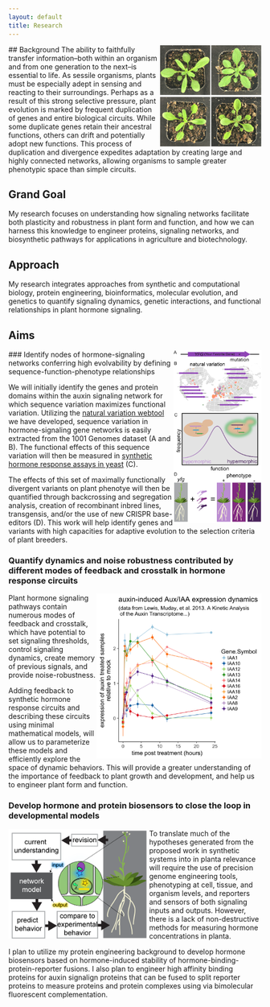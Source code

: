 ```yaml
---
layout: default
title: Research
---
```


<img align="right" width="40%" src="rosettes.png">
## Background
The ability to faithfully transfer information–both within an organism and from one generation to the next–is essential to life. As sessile organisms, plants must be especially adept in sensing and reacting to their surroundings. Perhaps as a result of this strong selective pressure, plant evolution is marked by frequent duplication of genes and entire biological circuits. While some duplicate genes retain their ancestral functions, others can drift and potentially adopt new functions. This process of duplication and divergence expedites adaptation by creating large and highly connected networks, allowing organisms to sample greater phenotypic space than simple circuits. 

## Grand Goal
My research focuses on understanding how signaling networks facilitate both plasticity and robustness in plant form and function, and how we can harness this knowledge to engineer proteins, signaling networks, and biosynthetic pathways for applications in agriculture and biotechnology. 

## Approach
My research integrates approaches from synthetic and computational biology, protein engineering, bioinformatics, molecular evolution, and genetics to quantify signaling dynamics, genetic interactions, and functional relationships in plant hormone signaling. 

## Aims

<img align="right" height="35%" width="35%" src="natVar.png">
### Identify nodes of hormone-signaling networks conferring high evolvability by defining sequence-function-phenotype relationships

We will initially identify the genes and protein domains within the auxin signaling network for which sequence variation maximizes functional variation. Utilizing the [natural variation webtool](/projects/natVarWebtool/) we have developed, sequence variation in hormone-signaling gene networks is easily extracted from the 1001 Genomes dataset (A and B). The functional effects of this sequence variation will then be measured in [synthetic hormone response assays in yeast](https://dx.doi.org/10.1073/pnas.1324147111) (C).

The effects of this set of maximally functionally divergent variants on plant phenotye will then be quantified through backcrossing and segregation analysis, creation of recombinant inbred lines, transgensis, and/or the use of new CRISPR base-editors (D). This work will help identify genes and variants with high capacities for adaptive evolution to the selection criteria of plant breeders.

### Quantify dynamics and noise robustness contributed by different modes of feedback and crosstalk in hormone response circuits
<img align="right" height="55%" width="65%" src="IAA_TC.png">
Plant hormone signaling pathways contain numerous modes of feedback and crosstalk, which have potential to set signaling thresholds, control signaling dynamics, create memory of previous signals, and provide noise-robustness.

Adding feedback to synthetic hormone response circuits and describing these circuits using minimal mathematical models, will allow us to parameterize these models and efficiently explore the space of dynamic behaviors. This will provide a greater understanding of the importance of feedback to plant growth and development, and help us to engineer plant form and function.


### Develop hormone and protein biosensors to close the loop in developmental models
<img align="left" height="55%" width="55%" src="model.png" style="padding-right: 3px">
To translate much of the hypotheses generated from the proposed work in synthetic systems into in planta relevance will require the use of precision genome engineering tools, phenotyping at cell, tissue, and organism levels, and reporters and sensors of both signaling inputs and outputs. However, there is a lack of non-destructive methods for measuring hormone concentrations in planta.

I plan to utilize my protein engineering background to develop hormone biosensors based on hormone-induced stability of hormone-binding-protein-reporter fusions. I also plan to engineer high affinity binding proteins for auxin signalign proteins that can be fused to split reporter proteins to measure proteins and protein complexes using via bimolecular fluorescent complementation.


